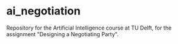 # ai_negotiation
Repository for the Artificial Intelligence course at TU Delft, for the assignment "Designing a Negotiating Party".
